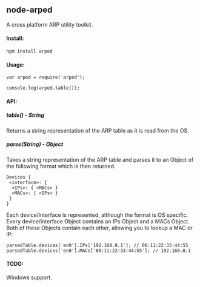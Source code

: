 node-arped
----------

A cross platform ARP utility toolkit.

#### Install:

```
npm install arped
```

#### Usage:

```
var arped = require('arped');

console.log(arped.table());
```

#### API:

##### table() - String
Returns a string representation of the ARP table as it is read from the OS.

##### parse(String) - Object
Takes a string representation of the ARP table and parses it to an Object
of the following format which is then returned.

```
Devices {
 <interface>: {
  <IPs>: { <MACs> }
  <MACs>: { <IPs> }
 }
}
```

Each device/interface is represented, although the format is OS specific.
Every device/interface Object contains an IPs Object and a MACs Object.
Both of these Objects contain each other, allowing you to lookup a MAC or IP:

```
parsedTable.devices['en0'].IPs['192.168.0.1']; // 00:11:22:33:44:55
parsedTable.devices['en0'].MACs['00:11:22:33:44:55']; // 192.168.0.1
```

#### TODO:

Windows support.
